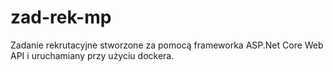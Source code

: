 # zad-rek-mp

Zadanie rekrutacyjne stworzone za pomocą frameworka ASP.Net Core Web API i uruchamiany przy użyciu dockera.
